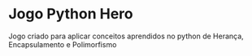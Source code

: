 # Jogo Python Hero

Jogo criado para aplicar conceitos aprendidos no python de Herança, Encapsulamento e Polimorfismo

